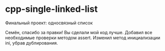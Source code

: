 # cpp-single-linked-list
Финальный проект: односвязный список

Семён, спасибо за правки! Вы сделали мой код лучше. 
Добавил все необходимые проверки методом assert. 
Изменил метод инициализации ini, убрав дублирования. 